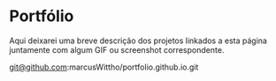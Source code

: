 # Portfólio
Aqui deixarei uma breve descrição dos projetos linkados a esta página juntamente com algum GIF ou screenshot correspondente.

git@github.com:marcusWittho/portfolio.github.io.git